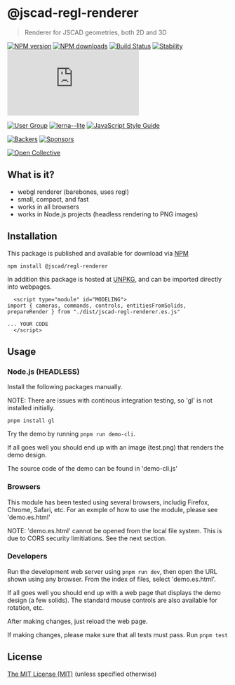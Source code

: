 # @jscad-regl-renderer

> Renderer for JSCAD geometries, both 2D and 3D

[![NPM version](https://badge.fury.io/js/%40jscad%2Fregl-renderer.svg)](https://www.npmjs.com/package/@jscad/regl-renderer)
[![NPM downloads](https://img.shields.io/npm/dw/@jscad/regl-renderer)](https://www.npmjs.com/package/@jscad/regl-renderer)
[![Build Status](https://travis-ci.org/jscad/OpenJSCAD.org.svg?branch=master)](https://travis-ci.org/jscad/OpenJSCAD.org)
[![Stability](https://img.shields.io/badge/stability-stable-success)](https://github.com/emersion/stability-badges#stable)
[![License](https://img.shields.io/github/license/jscad/OpenJSCAD.org)](https://github.com/jscad/OpenJSCAD.org/blob/master/LICENSE)

[![User Group](https://img.shields.io/badge/maintained%20by-user%20group-blue)](https://openjscad.nodebb.com/)
[![lerna--lite](https://img.shields.io/badge/maintained%20with-lerna--lite-e137ff)](https://github.com/ghiscoding/lerna-lite)
[![JavaScript Style Guide](https://img.shields.io/badge/code_style-standard-blue)](https://standardjs.com)

[![Backers](https://img.shields.io/opencollective/backers/openjscad)](https://opencollective.com/openjscad)
[![Sponsors](https://img.shields.io/opencollective/sponsors/openjscad)](https://opencollective.com/openjscad)

<a href="https://opencollective.com/openjscad"><img src="https://opencollective.com/openjscad/donate/button.png?color=blue" alt="Open Collective"></a>

## What is it?
- webgl renderer (barebones, uses regl)
- small, compact, and fast
- works in all browsers
- works in Node.js projects (headless rendering to PNG images)


## Installation

This package is published and available for download via [NPM](https://www.npmjs.com/org/jscad)
```
npm install @jscad/regl-renderer
```

In addition this package is hosted at [UNPKG](https://unpkg.com/), and can be imported directly into webpages.
```
  <script type="module" id="MODELING">
import { cameras, commands, controls, entitiesFromSolids, prepareRender } from "./dist/jscad-regl-renderer.es.js"

... YOUR CODE
  </script>
```

## Usage

### Node.js (HEADLESS)

Install the following packages manually.

NOTE: There are issues with continous integration testing, so 'gl' is not installed initially.

```
pnpm install gl
```

Try the demo by running ```pnpm run demo-cli```.

If all goes well you should end up with an image (test.png) that renders the demo design.

The source code of the demo can be found in 'demo-cli.js'

### Browsers

This module has been tested using several browsers, includig Firefox, Chrome, Safari, etc.
For an exmple of how to use the module, please see 'demo.es.html'

NOTE: 'demo.es.html' cannot be opened from the local file system. This is due to CORS security limitiations. See the next section.

### Developers

Run the development web server using ```pnpm run dev```, then open the URL shown using any browser.
From the index of files, select 'demo.es.html'.

If all goes well you should end up with a web page that displays the demo design (a few solids).
The standard mouse controls are also available for rotation, etc.

After making changes, just reload the web page.

If making changes, please make sure that all tests must pass. Run ```pnpm test```

## License

[The MIT License (MIT)](../../../LICENSE)
(unless specified otherwise)

